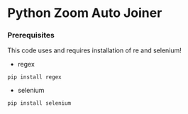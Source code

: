 # Python Zoom Auto Joiner
### Prerequisites
This code uses and requires installation of re and selenium!
* regex
```
pip install regex
```
* selenium
```
pip install selenium
```

